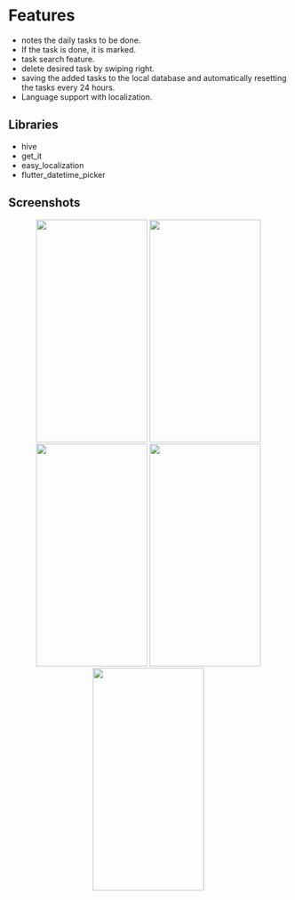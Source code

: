 # Features 
- notes the daily tasks to be done.
- If the task is done, it is marked.
- task search feature.
- delete desired task by swiping right.
- saving the added tasks to the local database and automatically resetting the tasks every 24 hours.
- Language support with localization.

## Libraries
- hive
- get_it
- easy_localization
- flutter_datetime_picker


## Screenshots
<p align= "middle"/>
<img src= "https://user-images.githubusercontent.com/65537086/226204553-621b3f08-7641-47e1-8c0a-ca4a5581836d.png" width="200" height= "400"/>
<img src= "https://user-images.githubusercontent.com/65537086/226204675-6bf2d908-1575-4039-8277-8d14b8458cc4.png" width="200" height= "400"/>
<img src= "https://user-images.githubusercontent.com/65537086/226204744-9790ad19-59a2-49bd-8ed6-bb71fb021f27.png" width="200" height= "400"/>
<img src= "https://user-images.githubusercontent.com/65537086/226204855-112050ad-4137-4f19-b250-4b01d968b198.png" width="200" height= "400"/>
<img src= "https://user-images.githubusercontent.com/65537086/226204807-fe9f48db-2445-4925-aae6-0da695873e35.png" width="200" height= "400"/>
